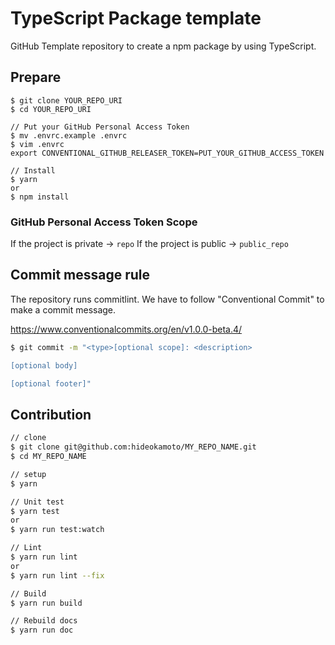 # TypeScript Package template

GitHub Template repository to create a npm package by using TypeScript.

## Prepare

```
$ git clone YOUR_REPO_URI
$ cd YOUR_REPO_URI

// Put your GitHub Personal Access Token
$ mv .envrc.example .envrc
$ vim .envrc
export CONVENTIONAL_GITHUB_RELEASER_TOKEN=PUT_YOUR_GITHUB_ACCESS_TOKEN

// Install
$ yarn
or
$ npm install
```

### GitHub Personal Access Token Scope

If the project is private -> `repo`
If the project is public -> `public_repo`

## Commit message rule

The repository runs commitlint.
We have to follow "Conventional Commit" to make a commit message.

https://www.conventionalcommits.org/en/v1.0.0-beta.4/

```bash
$ git commit -m "<type>[optional scope]: <description>

[optional body]

[optional footer]"
```

## Contribution

```bash
// clone
$ git clone git@github.com:hideokamoto/MY_REPO_NAME.git
$ cd MY_REPO_NAME

// setup
$ yarn

// Unit test
$ yarn test
or
$ yarn run test:watch

// Lint
$ yarn run lint
or
$ yarn run lint --fix

// Build
$ yarn run build

// Rebuild docs
$ yarn run doc
```